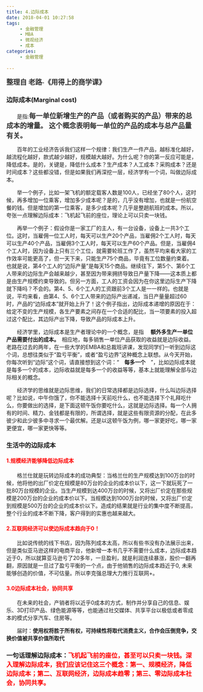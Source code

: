 ```yaml
---
title: 4.边际成本
date: 2018-04-01 10:27:58
tags: 
     - 金融管理
     - MBA
     - 微观经济
     - 成本
categories: 
     - 金融管理
     
---
```

<font color=333333 face="微软雅黑" size=4>**整理自 老路-《用得上的商学课》**</font>

### 边际成本(Marginal cost) 
　　是指:<font color=333333 face="微软雅黑" size=4>**每一单位新增生产的产品（或者购买的产品）带来的总成本的增量。 这个概念表明每一单位的产品的成本与总产品量有关。**</font>
<!-- more -->
　　百年的工业经济告诉我们这样一个规律：我们生产一件产品，越标准化越好，越流程化越好，款式越少越好，规模越大越好。为什么呢？你的第一反应可能是，降低成本。是的，关键是，降低什么成本？生产成本？人工成本？采购成本？还是时间成本？这些都没错，但是如果我们再深挖一层，经济学有一个词，叫做边际成本。

　　举一个例子，比如一架飞机的额定载客人数是100人，已经坐了80个人，这时候，再多增加一位乘客，增加多少成本呢？是的，几乎没有增加，也就是一份航空餐的钱。但是增加的第一位乘客，是多少成本呢？几乎是整趟航班的成本。所以，夸张一点理解边际成本：飞机起飞前的座位，理论上可以只卖一块钱。

　　再举一个例子：假设你是一家工厂的主人，有一台设备，设备上一共3个工位。这时，当雇佣一位工人时，每天可以生产20个产品，当雇佣2个工人时，每天可以生产40个产品，当雇佣3个工人时，每天可以生产60个产品。但是，当雇佣4个工人时，因为设备上只有三个工位，就需要轮班工作了，虽然平均来看大家的工作效率可能更高了，但一天下来，只能生产75个商品，毕竟有工位数量约束着。也就是说，第4个工人的“边际产量”是每天15个商品。继续往下，第5个、第6个工人带来的边际生产会越来越少，甚至因为带来拥挤导致日产量下降——这本质上都是由生产规模约束导致的。但另一方面，工人的工资会因为在你这里边际生产下降就下降吗？不会的。第4、5、6个工人的工资跟前3个工人是⼀一样的。也就是说，平均来看，由第4、5、6个工人带来的边际产出递减，当日产量量超过60时，产品的“边际成本”就开始上升了！这个例子指出，边际成本递增的原因在于：给定不变的生产规模，各生产要素之间存在一个合适的配比，当一项要素的投入超过这个配比，其边际产出下降，导致产品的际成本上升。


　　经济学里，边际成本是生产者理论中的一个概念，是指 　**额外多生产一单位产品需要付出的成本。**　相应地，每多销售一单位产品获取的收益就是边际收益。老路在过去的两年，在一些大学的EMBA和总裁班讲课，发现同学们一听到边际这个词，总想往类似于“盈亏平衡”，或者“盈亏边界”这种概念上联想。从今天开始，你每次听到“边际”这个词，请直接想到这个词：“　**每多一个**　”，比如边际成本就是每多一个的成本，边际收益就是每多一个的收益等等，基本上就能理解全部与边际相关的概念。

　　经济学的思维就是边际思维，我们的日常选择都是边际选择，什么叫边际选择呢？比如说，中午你饿了，你不能选择十天前吃什么，也不能选择下个礼拜吃什么，你要做出的选择，是下面这顿午饭你要吃什么，这就是边际选择。每一个人拥有的时间、精力、金钱都是有限的，所谓选择，就是这些有限资源的分配，在此多彼少和此少彼多中寻求一个最优解。还是以这顿午饭为例，哪一家更好吃，哪一家更便宜，哪一家更快等等。

### **生活中的边际成本**
#### <font color=red>1.规模经济能够降低边际成本</font>
　　格兰仕就是玩转边际成本的成功典型：当格兰仕的生产规模达到100万台的时候，他将他的出厂价定在规模是80万台的企业的成本价以下，这一下就玩死了一批80万台规模的企业。当生产规模到达400万台的时候，又将出厂价定在那些规模是200万台的企业的成本价以下。当规模达到1000万台的时候，又将出厂价定到规模是500万台的企业的成本价以下。造成的结果就是行业的集中度不断提高，整个行业的成本不断下降，客户得到的实惠也越来越大。
#### <font color=red>2.互联网经济可以使边际成本趋向于0！</font>
　　比如说传统的线下书店，因为陈列成本太高，所以有些书没有办法展示出来，但是类似亚马逊这样的电商平台，他新增一本书几乎不需要什么成本，边际成本趋近于0，所以就算亚马逊亏了20多年，一旦盈利，就是利润连续暴涨，股价一翻再翻，原因就是一旦过了盈亏平衡的一个点，由于他销售的边际成本趋近于0, 未来能够创造的价值，不可估量。所以李克强总理大力推行互联网+。
#### <font color=red>3.0边际成本社会，协同共享</font>
 　　在未来的社会，产销者将以近乎0成本的方式，制作并分享自己的信息、娱乐、3D打印产品、绿色能源等等，也能通过社交媒体、共享平台以极低或者零成本的模式分享汽车、住房等。

　　届时：**使用权将胜于所有权，可持续性将取代消费主义，合作会压倒竞争，交换价值被共享价值所取代**

### <font>**一句话理解边际成本：**</font><font color=red>**飞机起飞前的座位，甚至可以只卖一块钱。深入理解边际成本，我们应该记住这三个概念：第一、规模经济，降低边际成本；第二、互联网经济，边际成本趋零；第三、零边际成本社会，协同共享。**</font>